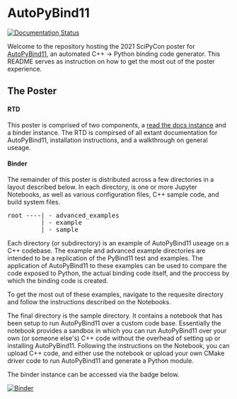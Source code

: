 # AutoPyBind11


[![Documentation Status](https://readthedocs.org/projects/autopybind11/badge/?version=latest)](https://autopybind11.readthedocs.io/en/latest/?badge=latest)

Welcome to the repository hosting the 2021 SciPyCon poster for [AutoPyBind11](https://gitlab.kitware.com/autopybind11/autopybind11), an automated C++ -> Python binding code generator. This README serves as instruction on how to get the most out of the poster experience.

## The Poster

#### RTD

This poster is comprised of two components, a [read the docs instance](https://autopybind11.readthedocs.io/en/latest/?) and a binder instance. The RTD is compirsed of all extant documentation for AutoPyBind11, installation instructions, and a walkthrough on general useage.

#### Binder

The remainder of this poster is distributed across a few directories in a layout described below. In each directory, is one or more Jupyter Notebooks, as well as various configuration files, C++ sample code, and build system files.

<pre>
root ----| - advanced_examples
         | - example
         | - sample
</pre>

Each directory (or subdirectory) is an example of AutoPyBind11 useage on a C++ codebase. The example and advanced example directories are
intended to be a replication of the PyBind11 test and examples. The application of AutoPyBind11 to these examples can be used to
compare the code exposed to Python, the actual binding code itself, and the proccess by which the binding code is created.

To get the most out of these examples, navigate to the requesite directory and follow the instructions described on the Notebooks.

The final directory is the sample directory. It contains a notebook that has been setup to run AutoPyBind11 over a custom code base.
Essentially the notebook provides a sandbox in which you can run AutoPyBind11 over your own (or someone else's) C++ code without the overhead of setting up or installing AutoPyBind11. Following the instructions on the Notebook, you can upload C++ code, and either use the notebook or upload your own CMake driver code to run AutoPyBind11 and generate a Python module.

The binder instance can be accessed via the badge below.

[![Binder](https://mybinder.org/badge_logo.svg)](https://mybinder.org/v2/gh/johnwparent/APBPoster.git/master)
